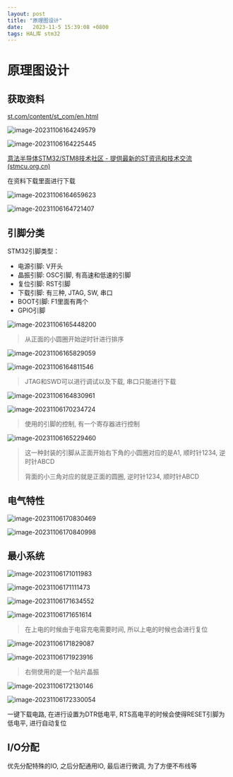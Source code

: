 ```yaml
---
layout: post
title: "原理图设计" 
date:   2023-11-5 15:39:08 +0800
tags: HAL库 stm32
---
```


# 原理图设计

## 获取资料

[st.com/content/st_com/en.html](https://www.st.com/content/st_com/en.html)

![image-20231106164249579](https://picture-01-1316374204.cos.ap-beijing.myqcloud.com/image/202311061642608.png)

![image-20231106164225445](https://picture-01-1316374204.cos.ap-beijing.myqcloud.com/image/202311061642677.png)

[意法半导体STM32/STM8技术社区 - 提供最新的ST资讯和技术交流 (stmcu.org.cn)](https://www.stmcu.org.cn/)

在资料下载里面进行下载

![image-20231106164659623](https://picture-01-1316374204.cos.ap-beijing.myqcloud.com/image/202311061646763.png)

![image-20231106164721407](https://picture-01-1316374204.cos.ap-beijing.myqcloud.com/image/202311061647479.png)

## 引脚分类

STM32引脚类型：

+ 电源引脚: V开头
+ 晶振引脚: OSC引脚, 有高速和低速的引脚
+ 复位引脚: RST引脚
+ 下载引脚: 有三种, JTAG, SW, 串口
+ BOOT引脚: F1里面有两个
+ GPIO引脚

![image-20231106165448200](https://picture-01-1316374204.cos.ap-beijing.myqcloud.com/image/202311061654263.png)

> 从正面的小圆圈开始逆时针进行排序

![image-20231106165829059](https://picture-01-1316374204.cos.ap-beijing.myqcloud.com/image/202311061658114.png)

![image-20231106164811546](https://picture-01-1316374204.cos.ap-beijing.myqcloud.com/image/202311061648595.png)

> JTAG和SWD可以进行调试以及下载, 串口只能进行下载

![image-20231106164830961](https://picture-01-1316374204.cos.ap-beijing.myqcloud.com/image/202311061648015.png)

![image-20231106170234724](https://picture-01-1316374204.cos.ap-beijing.myqcloud.com/image/202311061702768.png)

> 使用的引脚的控制, 有一个寄存器进行控制

![image-20231106165229460](https://picture-01-1316374204.cos.ap-beijing.myqcloud.com/image/202311061652589.png)

> 这一种封装的引脚从正面开始右下角的小圆圈对应的是A1, 顺时针1234, 逆时针ABCD
>
> 背面的小三角对应的就是正面的圆圈, 逆时针1234, 顺时针ABCD

## 电气特性

![image-20231106170830469](https://picture-01-1316374204.cos.ap-beijing.myqcloud.com/image/202311061708522.png)

![image-20231106170840998](https://picture-01-1316374204.cos.ap-beijing.myqcloud.com/image/202311061708047.png)



## 最小系统

![image-20231106171011983](https://picture-01-1316374204.cos.ap-beijing.myqcloud.com/image/202311061710028.png)

![image-20231106171111473](https://picture-01-1316374204.cos.ap-beijing.myqcloud.com/image/202311061711555.png)

![image-20231106171634552](https://picture-01-1316374204.cos.ap-beijing.myqcloud.com/image/202311061716637.png)

![image-20231106171651614](https://picture-01-1316374204.cos.ap-beijing.myqcloud.com/image/202311061716663.png)

> 在上电的时候由于电容充电需要时间, 所以上电的时候也会进行复位

![image-20231106171829087](https://picture-01-1316374204.cos.ap-beijing.myqcloud.com/image/202311061718134.png)

![image-20231106171923916](https://picture-01-1316374204.cos.ap-beijing.myqcloud.com/image/202311061719991.png)

> 右侧使用的是一个贴片晶振

![image-20231106172130146](https://picture-01-1316374204.cos.ap-beijing.myqcloud.com/image/202311061721216.png)

![image-20231106172330054](https://picture-01-1316374204.cos.ap-beijing.myqcloud.com/image/202311061723132.png)

一键下载电路, 在进行设置为DTR低电平, RTS高电平的时候会使得RESET引脚为低电平, 进行自动复位

## I/O分配

优先分配特殊的IO, 之后分配通用IO, 最后进行微调, 为了方便不布线等

